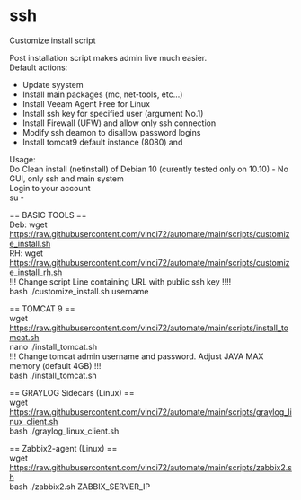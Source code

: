 # ssh
Customize install script  
  
Post installation script makes admin live much easier.  
Default actions:  
- Update syystem  
- Install main packages (mc, net-tools, etc...)  
- Install Veeam Agent Free for Linux  
- Install ssh key for specified user (argument No.1)  
- Install Firewall (UFW) and allow only ssh connection  
- Modify ssh deamon to disallow password logins  
- Install tomcat9 default instance (8080) and  

Usage:  
Do Clean install (netinstall) of Debian 10 (curently tested only on 10.10) - No GUI, only ssh and main system  
Login to your account  
su -  

== BASIC TOOLS ==  
Deb:    wget https://raw.githubusercontent.com/vinci72/automate/main/scripts/customize_install.sh  
RH:     wget https://raw.githubusercontent.com/vinci72/automate/main/scripts/customize_install_rh.sh  
!!! Change script Line containing URL with public ssh key !!!!  
bash ./customize_install.sh username  

== TOMCAT 9 ==  
wget https://raw.githubusercontent.com/vinci72/automate/main/scripts/install_tomcat.sh  
nano ./install_tomcat.sh  
!!! Change tomcat admin username and password. Adjust JAVA MAX memory (default 4GB) !!!  
bash ./install_tomcat.sh  

== GRAYLOG Sidecars (Linux) ==  
wget https://raw.githubusercontent.com/vinci72/automate/main/scripts/graylog_linux_client.sh  
bash ./graylog_linux_client.sh  
  
== Zabbix2-agent (Linux) ==  
wget https://raw.githubusercontent.com/vinci72/automate/main/scripts/zabbix2.sh  
bash ./zabbix2.sh  ZABBIX_SERVER_IP
